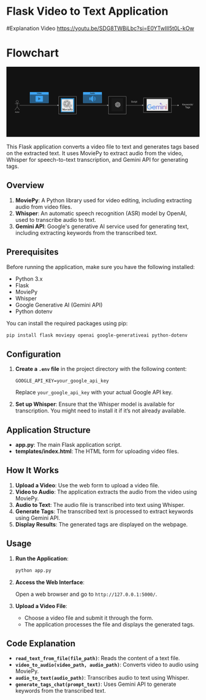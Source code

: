# Flask Video to Text Application

#Explanation Video
https://youtu.be/SDG8TWBiLbc?si=E0YTwIlI5t0L-kOw

# Flowchart
![Flowchart](image.png)

This Flask application converts a video file to text and generates tags based on the extracted text. It uses MoviePy to extract audio from the video, Whisper for speech-to-text transcription, and Gemini API for generating tags.

## Overview

1. **MoviePy**: A Python library used for video editing, including extracting audio from video files.
2. **Whisper**: An automatic speech recognition (ASR) model by OpenAI, used to transcribe audio to text.
3. **Gemini API**: Google's generative AI service used for generating text, including extracting keywords from the transcribed text.

## Prerequisites

Before running the application, make sure you have the following installed:

- Python 3.x
- Flask
- MoviePy
- Whisper
- Google Generative AI (Gemini API)
- Python dotenv

You can install the required packages using pip:

```bash
pip install flask moviepy openai google-generativeai python-dotenv
```

## Configuration

1. **Create a `.env` file** in the project directory with the following content:

    ```dotenv
    GOOGLE_API_KEY=your_google_api_key
    ```

    Replace `your_google_api_key` with your actual Google API key.

2. **Set up Whisper**: Ensure that the Whisper model is available for transcription. You might need to install it if it’s not already available.

## Application Structure

- **app.py**: The main Flask application script.
- **templates/index.html**: The HTML form for uploading video files.

## How It Works

1. **Upload a Video**: Use the web form to upload a video file.
2. **Video to Audio**: The application extracts the audio from the video using MoviePy.
3. **Audio to Text**: The audio file is transcribed into text using Whisper.
4. **Generate Tags**: The transcribed text is processed to extract keywords using Gemini API.
5. **Display Results**: The generated tags are displayed on the webpage.

## Usage

1. **Run the Application**:

    ```python
    python app.py
    ```

2. **Access the Web Interface**:

    Open a web browser and go to `http://127.0.0.1:5000/`.

3. **Upload a Video File**:

    - Choose a video file and submit it through the form.
    - The application processes the file and displays the generated tags.

## Code Explanation

- **`read_text_from_file(file_path)`**: Reads the content of a text file.
- **`video_to_audio(video_path, audio_path)`**: Converts video to audio using MoviePy.
- **`audio_to_text(audio_path)`**: Transcribes audio to text using Whisper.
- **`generate_tags_chat(prompt_text)`**: Uses Gemini API to generate keywords from the transcribed text.
